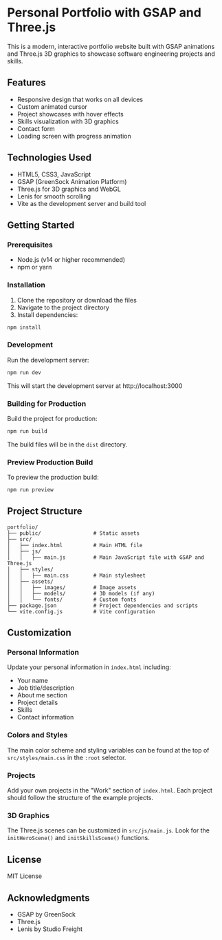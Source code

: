 # Personal Portfolio with GSAP and Three.js

This is a modern, interactive portfolio website built with GSAP animations and Three.js 3D graphics to showcase software engineering projects and skills.

## Features

- Responsive design that works on all devices
- Custom animated cursor
- Project showcases with hover effects
- Skills visualization with 3D graphics
- Contact form
- Loading screen with progress animation

## Technologies Used

- HTML5, CSS3, JavaScript
- GSAP (GreenSock Animation Platform)
- Three.js for 3D graphics and WebGL
- Lenis for smooth scrolling
- Vite as the development server and build tool

## Getting Started

### Prerequisites

- Node.js (v14 or higher recommended)
- npm or yarn

### Installation

1. Clone the repository or download the files
2. Navigate to the project directory
3. Install dependencies:

```bash
npm install
```

### Development

Run the development server:

```bash
npm run dev
```

This will start the development server at http://localhost:3000

### Building for Production

Build the project for production:

```bash
npm run build
```

The build files will be in the `dist` directory.

### Preview Production Build

To preview the production build:

```bash
npm run preview
```

## Project Structure

```
portfolio/
├── public/                 # Static assets
├── src/
│   ├── index.html          # Main HTML file
│   ├── js/
│   │   ├── main.js         # Main JavaScript file with GSAP and Three.js
│   ├── styles/
│   │   ├── main.css        # Main stylesheet
│   ├── assets/
│   │   ├── images/         # Image assets
│   │   ├── models/         # 3D models (if any)
│   │   └── fonts/          # Custom fonts
├── package.json            # Project dependencies and scripts
└── vite.config.js          # Vite configuration
```

## Customization

### Personal Information

Update your personal information in `index.html` including:
- Your name
- Job title/description
- About me section
- Project details
- Skills
- Contact information

### Colors and Styles

The main color scheme and styling variables can be found at the top of `src/styles/main.css` in the `:root` selector.

### Projects

Add your own projects in the "Work" section of `index.html`. Each project should follow the structure of the example projects.

### 3D Graphics

The Three.js scenes can be customized in `src/js/main.js`. Look for the `initHeroScene()` and `initSkillsScene()` functions.

## License

MIT License

## Acknowledgments

- GSAP by GreenSock
- Three.js
- Lenis by Studio Freight
